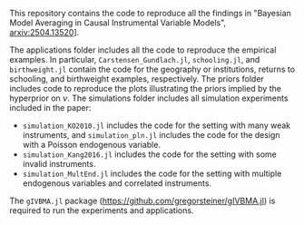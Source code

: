 This repository contains the code to reproduce all the findings in "Bayesian Model Averaging in Causal Instrumental Variable Models", [arxiv:2504.13520](https://arxiv.org/abs/2504.13520)].

The applications folder includes all the code to reproduce the empirical examples. In particular, `Carstensen_Gundlach.jl`, `schooling.jl`, and `birthweight.jl` contain the code for the geography or institutions, returns to schooling, and birthweight examples, respectively.
The priors folder includes code to reproduce the plots illustrating the priors implied by the hyperprior on $\nu$.
The simulations folder includes all simulation experiments included in the paper:
  - `simulation_KO2010.jl` includes the code for the setting with many weak instruments, and `simulation_pln.jl` includes the code for the design with a Poisson endogenous variable.
  - `simulation_Kang2016.jl` includes the code for the setting with some invalid instruments.
  - `simulation_MultEnd.jl` includes the code for the setting with multiple endogenous variables and correlated instruments.

The `gIVBMA.jl` package (https://github.com/gregorsteiner/gIVBMA.jl) is required to run the experiments and applications.

